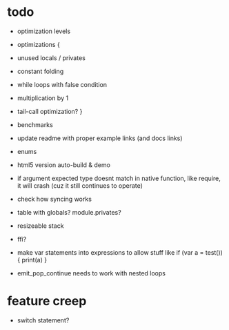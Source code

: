 # todo

* optimization levels

* optimizations {
 * unused locals / privates
 * constant folding
 * while loops with false condition
 * multiplication by 1
 * tail-call optimization?
}

* benchmarks
* update readme with proper example links (and docs links)
* enums
* html5 version auto-build & demo

* if argument expected type doesnt match in native function, like require, it will crash (cuz it still continues to operate)
* check how syncing works
* table with globals? module.privates?
* resizeable stack
* ffi?

* make var statements into expressions to allow stuff like if (var a = test()) { print(a) }
* emit_pop_continue needs to work with nested loops

# feature creep

* switch statement?